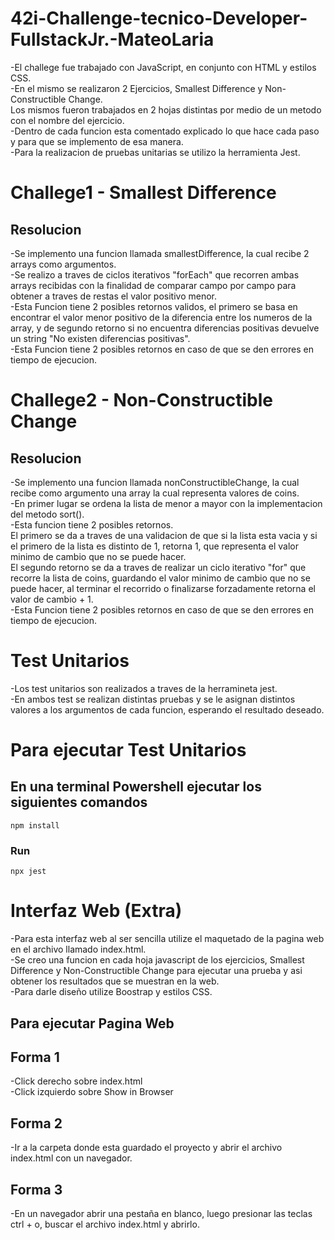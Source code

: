 # 42i-Challenge-tecnico-Developer-FullstackJr.-MateoLaria
-El challege fue trabajado con JavaScript, en conjunto con HTML y estilos CSS.<br>
-En el mismo se realizaron 2 Ejercicios, Smallest Difference y Non-Constructible Change.<br> 
Los mismos fueron trabajados en 2 hojas distintas por medio de un metodo con el nombre del ejercicio.<br>
-Dentro de cada funcion esta comentado explicado lo que hace cada paso y para que se implemento de esa manera.<br>
-Para la realizacion de pruebas unitarias se utilizo la herramienta Jest.<br>

# Challege1 - Smallest Difference
## Resolucion
-Se implemento una funcion llamada smallestDifference, la cual recibe 2 arrays como argumentos.<br>
-Se realizo a traves de ciclos iterativos "forEach" que recorren ambas arrays recibidas con la finalidad de comparar campo por campo para obtener a traves de restas el valor positivo menor.<br>
-Esta Funcion tiene 2 posibles retornos validos, el primero se basa en encontrar el valor menor positivo de la diferencia entre los numeros de la array, y de segundo retorno si no encuentra diferencias positivas devuelve un string "No existen diferencias positivas".<br>
-Esta Funcion tiene 2 posibles retornos en caso de que se den errores en tiempo de ejecucion.<br>


# Challege2 - Non-Constructible Change
## Resolucion
-Se implemento una funcion llamada nonConstructibleChange, la cual recibe como argumento una array la cual representa valores de coins.<br>
-En primer lugar se ordena la lista de menor a mayor con la implementacion del metodo sort().<br>
-Esta funcion tiene 2 posibles retornos.<br>
El primero se da a traves de una validacion de que si la lista esta vacia y si el primero de la lista es distinto de 1, retorna 1, que representa el valor minimo de cambio que no se puede hacer.<br>
El segundo retorno se da a traves de realizar un ciclo iterativo "for" que recorre la lista de coins, guardando el valor minimo de cambio que no se puede hacer, al terminar el recorrido o finalizarse forzadamente retorna el valor de cambio + 1.<br>
-Esta Funcion tiene 2 posibles retornos en caso de que se den errores en tiempo de ejecucion.<br>


# Test Unitarios
-Los test unitarios son realizados a traves de la herramineta jest.<br>
-En ambos test se realizan distintas pruebas y se le asignan distintos valores a los argumentos de cada funcion, esperando el resultado deseado.<br>

# Para ejecutar Test Unitarios
## En una terminal Powershell ejecutar los siguientes comandos
    
    npm install
### Run

    npx jest

# Interfaz Web (Extra)
-Para esta interfaz web al ser sencilla utilize el maquetado de la pagina web en el archivo llamado index.html.<br>
-Se creo una funcion en cada hoja javascript de los ejercicios, Smallest Difference y Non-Constructible Change para ejecutar una prueba y asi obtener los resultados que se muestran en la web.<br>
-Para darle diseño utilize Boostrap y estilos CSS.<br>

## Para ejecutar Pagina Web 

## Forma 1
-Click derecho sobre index.html<br>
-Click izquierdo sobre Show in Browser<br>

## Forma 2
-Ir a la carpeta donde esta guardado el proyecto y abrir el archivo index.html con un navegador.

## Forma 3
-En un navegador abrir una pestaña en blanco, luego presionar las teclas ctrl + o, buscar el archivo index.html y abrirlo.



